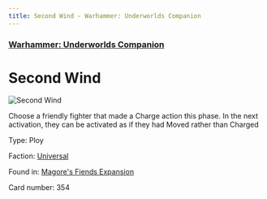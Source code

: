 ```yaml
---
title: Second Wind - Warhammer: Underworlds Companion
---
```


### [Warhammer: Underworlds Companion](https://guidokessels.github.io/wh-underworlds)

  

# Second Wind

![Second Wind](https://warhammerunderworlds.com/wp-content/uploads/sites/6/2018/03/354_ENG.png)

Choose a friendly fighter that made a Charge action this phase. In the next activation, they can be activated as if they had Moved rather than Charged

Type: Ploy

Faction: [Universal](https://guidokessels.github.io/wh-underworlds/factions/universal)

Found in: [Magore's Fiends Expansion](https://guidokessels.github.io/wh-underworlds/locations/magores-fiends-expansion)

Card number: 354
